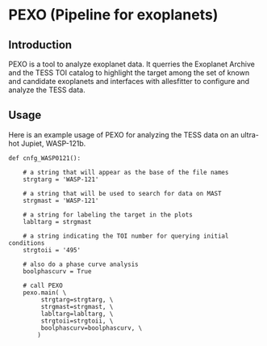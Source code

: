# PEXO (Pipeline for exoplanets)

## Introduction

PEXO is a tool to analyze exoplanet data. It querries the Exoplanet Archive and the TESS TOI catalog to highlight the target among the set of known and candidate exoplanets and interfaces with allesfitter to configure and analyze the TESS data.


## Usage

Here is an example usage of PEXO for analyzing the TESS data on an ultra-hot Jupiet, WASP-121b.

```
def cnfg_WASP0121():
    
    # a string that will appear as the base of the file names
    strgtarg = 'WASP-121'
    
    # a string that will be used to search for data on MAST 
    strgmast = 'WASP-121'
    
    # a string for labeling the target in the plots
    labltarg = strgmast
    
    # a string indicating the TOI number for querying initial conditions
    strgtoii = '495'
    
    # also do a phase curve analysis
    boolphascurv = True
    
    # call PEXO
    pexo.main( \
         strgtarg=strgtarg, \
         strgmast=strgmast, \
         labltarg=labltarg, \
         strgtoii=strgtoii, \
         boolphascurv=boolphascurv, \
        )
```
